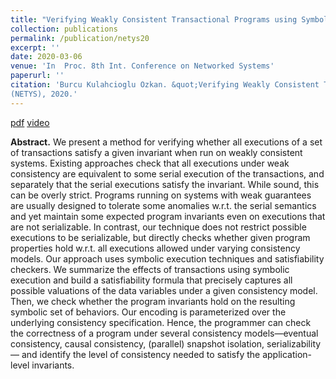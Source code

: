 ```yaml
---
title: "Verifying Weakly Consistent Transactional Programs using Symbolic Execution"
collection: publications
permalink: /publication/netys20
excerpt: ''
date: 2020-03-06
venue: 'In  Proc. 8th Int. Conference on Networked Systems'
paperurl: ''
citation: 'Burcu Kulahcioglu Ozkan. &quot;Verifying Weakly Consistent Transactional Programs using Symbolic Execution.&quot; In  Proc. 8th Int. Conference on Networked Systems
(NETYS), 2020.'
---
```



[pdf](../files/netys20.pdf)
[video](https://youtu.be/S-YPo2bJghY)


**Abstract.** We present a method for verifying whether all executions
of a set of transactions satisfy a given invariant when run on weakly
consistent systems. Existing approaches check that all executions under
weak consistency are equivalent to some serial execution of the transactions, and separately that the serial executions satisfy the invariant.
While sound, this can be overly strict. Programs running on systems
with weak guarantees are usually designed to tolerate some anomalies
w.r.t. the serial semantics and yet maintain some expected program invariants even on executions that are not serializable. In contrast, our
technique does not restrict possible executions to be serializable, but directly checks whether given program properties hold w.r.t. all executions
allowed under varying consistency models.
Our approach uses symbolic execution techniques and satisfiability checkers. We summarize the effects of transactions using symbolic execution
and build a satisfiability formula that precisely captures all possible valuations of the data variables under a given consistency model. Then, we
check whether the program invariants hold on the resulting symbolic set
of behaviors. Our encoding is parameterized over the underlying consistency specification. Hence, the programmer can check the correctness of a
program under several consistency models—eventual consistency, causal
consistency, (parallel) snapshot isolation, serializability— and identify
the level of consistency needed to satisfy the application-level invariants.


